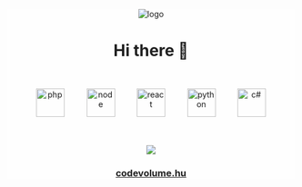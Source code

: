 <div style="background-color: #fefefe">
<p align="center">
<img src="https://szilisimi.hu/logo.png" alt="logo">
</p>
    
<h1 style="margin-bottom: 50px; color: #212121;" align="center">Hi there 👋</h1>

<div style="display: flex; justify-content: space-between; padding: 0 50px; margin-bottom: 50px" align="center">
<img style="background-color: transparent;" height="50" src="https://external-content.duckduckgo.com/iu/?u=https%3A%2F%2Fbrandslogos.com%2Fwp-content%2Fuploads%2Fimages%2Flarge%2Fphp-logo.png&f=1&nofb=1&ipt=f69e2fd1804f62a4fa069272fc6ca40b4277f687da1cfd97d7f6344c2e30612d&ipo=images" alt="php">
<img style="background-color: transparent;" height="50" src="https://external-content.duckduckgo.com/iu/?u=https%3A%2F%2Flogos-download.com%2Fwp-content%2Fuploads%2F2016%2F09%2FNode_logo_NodeJS.png&f=1&nofb=1&ipt=4e4cb750157a13807d90e9aabe2cdd58d596eba975fabb819f935dd4b8a6abd3&ipo=images" alt="node">
<img style="background-color: transparent;" height="50" src="https://external-content.duckduckgo.com/iu/?u=http%3A%2F%2Flogos-download.com%2Fwp-content%2Fuploads%2F2016%2F09%2FReact_logo_logotype_emblem.png&f=1&nofb=1&ipt=0e98900d1aef909f0dbf7d71cd918468936b0a9d9ec8991a755d7b8713171b9d&ipo=images" alt="react">
<img style="background-color: transparent;" height="50" src="https://external-content.duckduckgo.com/iu/?u=https%3A%2F%2Flogos-download.com%2Fwp-content%2Fuploads%2F2016%2F10%2FPython_logo_icon.png&f=1&nofb=1&ipt=91c76964861ed323fea11f1d50f32450f2c5fd5dbd65b572051ef1a3c9c7c0ef&ipo=images.png" alt="python">
<img style="background-color: transparent;" height="50" src="https://external-content.duckduckgo.com/iu/?u=https%3A%2F%2Fcdn.coursehunter.net%2Fcategory%2Fc-sharp-c.png&f=1&nofb=1&ipt=73bf32e6e57276ef6354edfa8f2d9a82214ddf5a21eaadcf0fa4e42e73beeb1b&ipo=images.png" alt="c#">
</div>

<div>
<p align="center">
    <img src="https://szilisimi.hu/mockup.png">
</p>
<a href="https://www.codevolume.hu"><h3 style="color: #212121;" align="center">codevolume.hu<h3></a>
</div>
</div>
